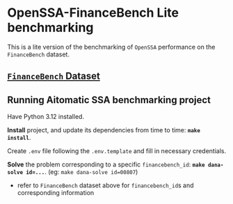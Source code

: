 <!-- markdownlint-disable MD043 -->

# OpenSSA-FinanceBench Lite benchmarking

This is a lite version of the benchmarking of `OpenSSA` performance
on the `FinanceBench` dataset.

## [`FinanceBench` Dataset](https://github.com/patronus-ai/financebench/blob/main/financebench_sample_150.csv)

## Running Aitomatic SSA benchmarking project

Have Python 3.12 installed.

__Install__ project, and update its dependencies from time to time:
__`make install`__.

Create `.env` file following the `.env.template` and fill in necessary credentials.

__Solve__ the problem corresponding to a specific `financebench_id`:
__`make dana-solve id=...`__. (eg: `make dana-solve id=00807`)

- refer to `FinanceBench` dataset above for `financebench_id`s
and corresponding information
